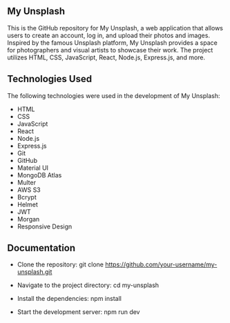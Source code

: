 ## My Unsplash
This is the GitHub repository for My Unsplash, a web application that allows users to create an account, log in, and upload their photos and images. Inspired by the famous Unsplash platform, My Unsplash provides a space for photographers and visual artists to showcase their work. The project utilizes HTML, CSS, JavaScript, React, Node.js, Express.js, and more.

## Technologies Used

The following technologies were used in the development of My Unsplash:

* HTML
* CSS
* JavaScript
* React
* Node.js
* Express.js
* Git
* GitHub
* Material UI
* MongoDB Atlas
* Multer
* AWS S3
* Bcrypt
* Helmet
* JWT
* Morgan
* Responsive Design

## Documentation

- Clone the repository:
 git clone https://github.com/your-username/my-unsplash.git

- Navigate to the project directory:
cd my-unsplash

- Install the dependencies: 
npm install

- Start the development server:
npm run dev
